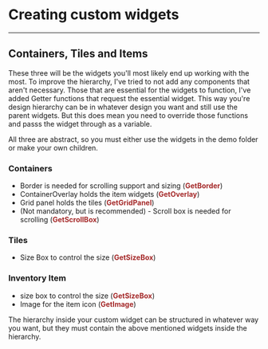 # Creating custom widgets

---
## Containers, Tiles and Items
These three will be the widgets you'll most likely end up working with the most. To improve the hierarchy, I've tried to not add any components that aren't necessary. Those that are essential for the widgets to function, I've added Getter functions that request the essential widget. This way you're design hierarchy can be in whatever design you want and still use the parent widgets. But this does mean you need to override those functions and passs the widget through as a variable.

All three are abstract, so you must either use the widgets in the demo folder or make your own children.

### Containers
- Border is needed for scrolling support and sizing (<span style="color:brown">**GetBorder**</span>)
- ContainerOverlay holds the item widgets (<span style="color:brown">**GetOverlay**</span>)
- Grid panel holds the tiles (<span style="color:brown">**GetGridPanel**</span>)
- (Not mandatory, but is recommended) - Scroll box is needed for scrolling (<span style="color:brown">**GetScrollBox**</span>)

### Tiles
- Size Box to control the size (<span style="color:brown">**GetSizeBox**</span>)

### Inventory Item
- size box to control the size (<span style="color:brown">**GetSizeBox**</span>)
- Image for the item icon (<span style="color:brown">**GetImage**</span>)

The hierarchy inside your custom widget can be structured in whatever way you want, but they must contain the above mentioned widgets inside the hierarchy.